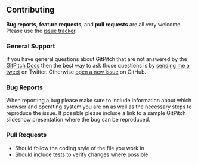 ## Contributing

**Bug reports**, **feature requests**, and **pull requests** are all very welcome. Please use the [issue tracker](http://github.com/gitpitch/gitpitch/issues).


### General Support

If you have general questions about GitPitch that are not answered by the [GitPitch Docs](https://docs.gitpitch.com) then the best way to ask those questions is by [sending me a tweet](https://twitter.com/gitpitch) on Twitter. Otherwise [open a new issue](https://github.com/gitpitch/gitpitch/issues) on GitHub.


### Bug Reports

When reporting a bug please make sure to include information about which browser and operating system you are on as well as the necessary steps to reproduce the issue. If possible please include a link to a sample GitPitch slideshow presentation where the bug can be reproduced.


### Pull Requests

- Should follow the coding style of the file you work in
- Should include tests to verify changes where possible

